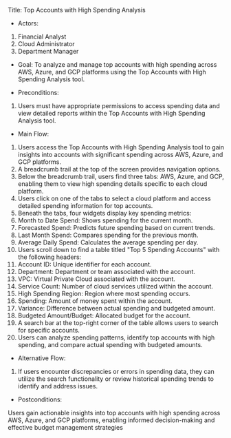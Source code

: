﻿Title: Top Accounts with High Spending Analysis

- Actors:

1. Financial Analyst
1. Cloud Administrator
1. Department Manager

- Goal: To analyze and manage top accounts with high spending across AWS, Azure, and GCP platforms using the Top Accounts with High Spending Analysis tool.

- Preconditions:

1. Users must have appropriate permissions to access spending data and view detailed reports within the Top Accounts with High Spending Analysis tool.


- Main Flow:

1. Users access the Top Accounts with High Spending Analysis tool to gain insights into accounts with significant spending across AWS, Azure, and GCP platforms.
1. A breadcrumb trail at the top of the screen provides navigation options.
1. Below the breadcrumb trail, users find three tabs: AWS, Azure, and GCP, enabling them to view high spending details specific to each cloud platform.
1. Users click on one of the tabs to select a cloud platform and access detailed spending information for top accounts.
1. Beneath the tabs, four widgets display key spending metrics:
1. Month to Date Spend: Shows spending for the current month.
1. Forecasted Spend: Predicts future spending based on current trends.
1. Last Month Spend: Compares spending for the previous month.
1. Average Daily Spend: Calculates the average spending per day.
1. Users scroll down to find a table titled "Top 5 Spending Accounts" with the following headers:
1. Account ID: Unique identifier for each account.
1. Department: Department or team associated with the account.
1. VPC: Virtual Private Cloud associated with the account.
1. Service Count: Number of cloud services utilized within the account.
1. High Spending Region: Region where most spending occurs.
1. Spending: Amount of money spent within the account.
1. Variance: Difference between actual spending and budgeted amount.
1. Budgeted Amount/Budget: Allocated budget for the account.
1. A search bar at the top-right corner of the table allows users to search for specific accounts.
1. Users can analyze spending patterns, identify top accounts with high spending, and compare actual spending with budgeted amounts.

- Alternative Flow:

1. If users encounter discrepancies or errors in spending data, they can utilize the search functionality or review historical spending trends to identify and address issues.

- Postconditions:

Users gain actionable insights into top accounts with high spending across AWS, Azure, and GCP platforms, enabling informed decision-making and effective budget management strategies
